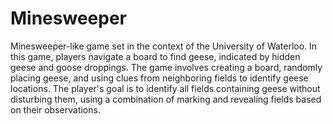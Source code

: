 # Minesweeper
Minesweeper-like game set in the context of the University of Waterloo. In this game, players navigate a board to find geese, indicated by hidden geese and goose droppings. The game involves creating a board, randomly placing geese, and using clues from neighboring fields to identify geese locations. The player's goal is to identify all fields containing geese without disturbing them, using a combination of marking and revealing fields based on their observations. 
